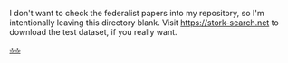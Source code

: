 <div class="header" id="myHeader">
  <div class="navbar" w3-include-html="/menu.inc"> </div>
</div>
<div class="title"><script> document.write(document.title);</script></div>  
<main>
<!-- markdownlint-disable-next-line -->
<span id="topo"><span>

I don't want to check the federalist papers into my repository, so I'm intentionally leaving this directory blank. Visit https://stork-search.net to download the test dataset, if you really want.

</main>

[🔝🔝](#topo "Retorna ao topo")